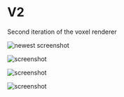 # V2
Second iteration of the voxel renderer

![newest screenshot](http://i.imgur.com/O1tteao.png)

![screenshot](http://i.imgur.com/6HnP3Ic.png)

![screenshot](http://i.imgur.com/uM3XU7J.png)

![screenshot](http://i.imgur.com/l1SU9Es.png)



